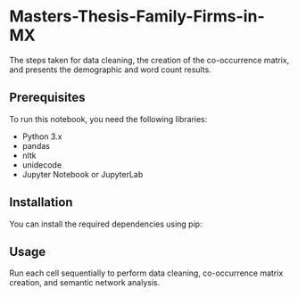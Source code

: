 # Masters-Thesis-Family-Firms-in-MX
The steps taken for data cleaning, the creation of the co-occurrence matrix, and presents the demographic and word count results.

## Prerequisites
To run this notebook, you need the following libraries:
- Python 3.x
- pandas
- nltk
- unidecode
- Jupyter Notebook or JupyterLab

## Installation
You can install the required dependencies using pip:

## Usage
 Run each cell sequentially to perform data cleaning, co-occurrence matrix creation, and semantic network analysis.


